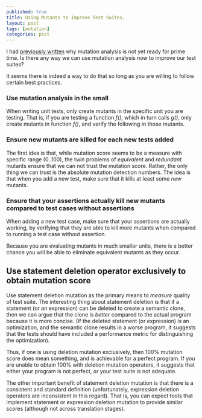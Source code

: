 ```yaml
---
published: true
title: Using Mutants to Improve Test Suites.
layout: post
tags: [mutation]
categories: post
---
```


I had [previously written](/post/2015/10/01/should-we-use-mutation-score/) why
mutation analysis is not yet ready for prime time. Is there any way we can use
mutation analysis *now* to improve our test suites?

It seems there is indeed a way to do that so long as you are willing to follow
certain best practices.

### Use mutation analysis in the small

When writing unit tests, only create mutants in the specific unit you
are testing. That is, if you are testing a function *f()*, which in
turn calls *g()*, only create mutants in function *f()*, and verify
the following in those mutants.

### Ensure new mutants are killed for each new tests added

The first idea is that, while mutation score seems to be a measure with
specific range (0..100), the twin problems of *equivalent* and *redundant*
mutants ensure that we can not trust the mutation score. Rather, the only
thing we can trust is the absolute mutation detection numbers. The idea
is that when you add a new test, make sure that it kills at least some
*new* mutants.

### Ensure that your assertions actually kill new mutants compared to test cases without assertions

When adding a new test case, make sure that your assertions are
actually working, by verifying that they are able to kill more mutants
when compared to running a test case without assertion.

Because you are evaluating mutants in much smaller units, there is a better
chance you will be able to eliminate equivalent mutants as they occur.

## Use statement deletion operator exclusively to obtain mutation score

Use statement deletion mutation as the primary means to
*measure* quality of test suite. The interesting thing about statement
deletion is that if a statement (or an expression) can be deleted to
create a semantic clone, then we can argue that the clone
is *better* compared to the actual program because it is more
concise. (If the deleted statement (or expression) is an optimization,
and the semantic clone results in a worse program, it suggests that
the tests should have included a performance metric for distinguishing
the optimization).

Thus, if one is using deletion mutation exclusively, then 100% mutation
score does mean something, and is achievable for a perfect program. If
you are unable to obtain 100% with deletion mutation operators, it
suggests that either your program is not perfect, or your test suite is
not adequate.

The other important benefit of statement deletion mutation
is that there is a consistent and standard definition (unfortunately,
expression deletion operators are inconsistent in this regard). That is, you
can expect tools that implement statement or expression deletion
mutation to provide similar scores (although not across translation stages).
